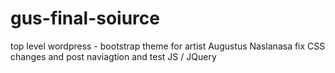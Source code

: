 # gus-final-soiurce 
top level wordpress - bootstrap theme for artist Augustus Naslanasa 
fix CSS changes and post naviagtion and test JS / JQuery 
